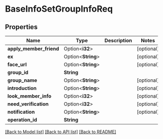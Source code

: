 # BaseInfoSetGroupInfoReq

## Properties

Name | Type | Description | Notes
------------ | ------------- | ------------- | -------------
**apply_member_friend** | Option<**i32**> |  | [optional]
**ex** | Option<**String**> |  | [optional]
**face_url** | Option<**String**> |  | [optional]
**group_id** | **String** |  | 
**group_name** | Option<**String**> |  | [optional]
**introduction** | Option<**String**> |  | [optional]
**look_member_info** | Option<**i32**> |  | [optional]
**need_verification** | Option<**i32**> |  | [optional]
**notification** | Option<**String**> |  | [optional]
**operation_id** | **String** |  | 

[[Back to Model list]](../README.md#documentation-for-models) [[Back to API list]](../README.md#documentation-for-api-endpoints) [[Back to README]](../README.md)


